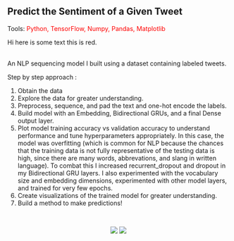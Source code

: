 <h2>Predict the Sentiment of a Given Tweet</h2>
Tools: 
<span style="color: red">Python, TensorFlow, Numpy, Pandas, Matplotlib</span>
<p>Hi here is some text <span>this is red</span>.</p>
<br />
An NLP sequencing model I built using a dataset containing labeled tweets.

Step by step approach : </n>
1) Obtain the data
2) Explore the data for greater understanding.
3) Preprocess, sequence, and pad the text and one-hot encode the labels.
4) Build model with an Embedding, Bidirectional GRUs, and a final Dense output layer.
5) Plot model training accuracy vs validation accuracy to understand performance and tune hyperparameters appropriately.  In this case, the model was overfitting (which is common for NLP because the chances that the training data is not fully representative of the testing data is high, since there are many words, abbrevations, and slang in written language). To combat this I increased recurrent_dropout and dropout in my Bidirectional GRU layers.  I also experimented with the vocabulary size and embedding dimensions, experimented with other model layers, and trained for very few epochs.
6) Create visualizations of the trained model for greater understanding.
7) Build a method to make predictions!


<br />

<p align="center">
<img src="https://user-images.githubusercontent.com/32147374/113439221-250ff380-93b8-11eb-994b-051cabcbbf54.png">
  <img src="https://user-images.githubusercontent.com/32147374/113439262-3953f080-93b8-11eb-8a3d-cf176d9749d9.png">
</p>
